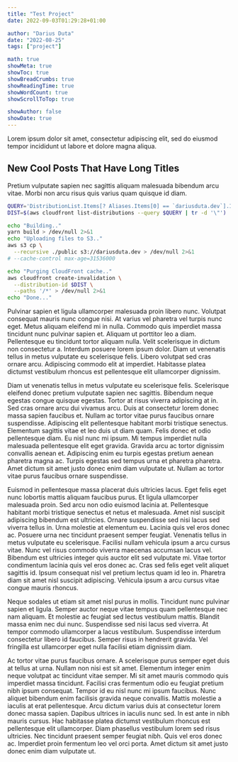 ```yaml
---
title: "Test Project"
date: 2022-09-03T01:29:28+01:00

author: "Darius Duta"
date: "2022-08-25"
tags: ["project"]

math: true
showMeta: true
showToc: true
showBreadCrumbs: true
showReadingTime: true
showWordCount: true
showScrollToTop: true

showAuthor: false
showDate: true
---
```


Lorem ipsum dolor sit amet, consectetur adipiscing elit, sed do eiusmod tempor incididunt ut labore et dolore magna aliqua.

<!--more-->

## New Cool Posts That Have Long Titles

Pretium vulputate sapien nec sagittis aliquam malesuada bibendum arcu vitae. Morbi non arcu risus quis varius quam quisque id diam.

```bash
QUERY='DistributionList.Items[? Aliases.Items[0] == `dariusduta.dev`].Id | [0]' 
DIST=$(aws cloudfront list-distributions --query $QUERY | tr -d '\"')

echo "Building.."
yarn build > /dev/null 2>&1
echo "Uploading files to S3.."
aws s3 cp \
  --recursive ./public s3://dariusduta.dev > /dev/null 2>&1
# --cache-control max-age=31536000

echo "Purging CloudFront cache.."
aws cloudfront create-invalidation \
  --distribution-id $DIST \
  --paths '/*' > /dev/null 2>&1
echo "Done..."
```

Pulvinar sapien et ligula ullamcorper malesuada proin libero nunc. Volutpat consequat mauris nunc congue nisi. At varius vel pharetra vel turpis nunc eget. Metus aliquam eleifend mi in nulla. Commodo quis imperdiet massa tincidunt nunc pulvinar sapien et. Aliquam ut porttitor leo a diam. Pellentesque eu tincidunt tortor aliquam nulla. Velit scelerisque in dictum non consectetur a. Interdum posuere lorem ipsum dolor. Diam ut venenatis tellus in metus vulputate eu scelerisque felis. Libero volutpat sed cras ornare arcu. Adipiscing commodo elit at imperdiet. Habitasse platea dictumst vestibulum rhoncus est pellentesque elit ullamcorper dignissim.

Diam ut venenatis tellus in metus vulputate eu scelerisque felis. Scelerisque eleifend donec pretium vulputate sapien nec sagittis. Bibendum neque egestas congue quisque egestas. Tortor at risus viverra adipiscing at in. Sed cras ornare arcu dui vivamus arcu. Duis at consectetur lorem donec massa sapien faucibus et. Nullam ac tortor vitae purus faucibus ornare suspendisse. Adipiscing elit pellentesque habitant morbi tristique senectus. Elementum sagittis vitae et leo duis ut diam quam. Felis donec et odio pellentesque diam. Eu nisl nunc mi ipsum. Mi tempus imperdiet nulla malesuada pellentesque elit eget gravida. Gravida arcu ac tortor dignissim convallis aenean et. Adipiscing enim eu turpis egestas pretium aenean pharetra magna ac. Turpis egestas sed tempus urna et pharetra pharetra. Amet dictum sit amet justo donec enim diam vulputate ut. Nullam ac tortor vitae purus faucibus ornare suspendisse.

Euismod in pellentesque massa placerat duis ultricies lacus. Eget felis eget nunc lobortis mattis aliquam faucibus purus. Et ligula ullamcorper malesuada proin. Sed arcu non odio euismod lacinia at. Pellentesque habitant morbi tristique senectus et netus et malesuada. Amet nisl suscipit adipiscing bibendum est ultricies. Ornare suspendisse sed nisi lacus sed viverra tellus in. Urna molestie at elementum eu. Lacinia quis vel eros donec ac. Posuere urna nec tincidunt praesent semper feugiat. Venenatis tellus in metus vulputate eu scelerisque. Facilisi nullam vehicula ipsum a arcu cursus vitae. Nunc vel risus commodo viverra maecenas accumsan lacus vel. Bibendum est ultricies integer quis auctor elit sed vulputate mi. Vitae tortor condimentum lacinia quis vel eros donec ac. Cras sed felis eget velit aliquet sagittis id. Ipsum consequat nisl vel pretium lectus quam id leo in. Pharetra diam sit amet nisl suscipit adipiscing. Vehicula ipsum a arcu cursus vitae congue mauris rhoncus.

Neque sodales ut etiam sit amet nisl purus in mollis. Tincidunt nunc pulvinar sapien et ligula. Semper auctor neque vitae tempus quam pellentesque nec nam aliquam. Et molestie ac feugiat sed lectus vestibulum mattis. Blandit massa enim nec dui nunc. Suspendisse sed nisi lacus sed viverra. At tempor commodo ullamcorper a lacus vestibulum. Suspendisse interdum consectetur libero id faucibus. Semper risus in hendrerit gravida. Vel fringilla est ullamcorper eget nulla facilisi etiam dignissim diam.

Ac tortor vitae purus faucibus ornare. A scelerisque purus semper eget duis at tellus at urna. Nullam non nisi est sit amet. Elementum integer enim neque volutpat ac tincidunt vitae semper. Mi sit amet mauris commodo quis imperdiet massa tincidunt. Facilisi cras fermentum odio eu feugiat pretium nibh ipsum consequat. Tempor id eu nisl nunc mi ipsum faucibus. Nunc aliquet bibendum enim facilisis gravida neque convallis. Mattis molestie a iaculis at erat pellentesque. Arcu dictum varius duis at consectetur lorem donec massa sapien. Dapibus ultrices in iaculis nunc sed. In est ante in nibh mauris cursus. Hac habitasse platea dictumst vestibulum rhoncus est pellentesque elit ullamcorper. Diam phasellus vestibulum lorem sed risus ultricies. Nec tincidunt praesent semper feugiat nibh. Quis vel eros donec ac. Imperdiet proin fermentum leo vel orci porta. Amet dictum sit amet justo donec enim diam vulputate ut.

